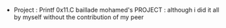 * Project : Printf 0x11.C
baillade mohamed's PROJECT : although i did it all by myself without the contribution of my peer

